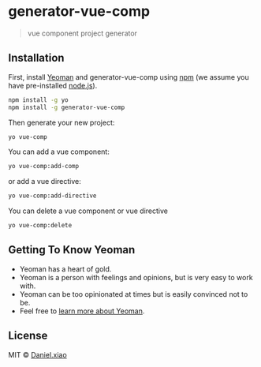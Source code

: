 # generator-vue-comp
> vue component project generator

## Installation

First, install [Yeoman](http://yeoman.io) and generator-vue-comp using [npm](https://www.npmjs.com/) (we assume you have pre-installed [node.js](https://nodejs.org/)).

```bash
npm install -g yo
npm install -g generator-vue-comp
```

Then generate your new project:

```bash
yo vue-comp
```

You can add a vue component:

```bash
yo vue-comp:add-comp
```

or add a vue directive:

```bash
yo vue-comp:add-directive
```

You can delete a vue component or vue directive

```bash
yo vue-comp:delete
```

## Getting To Know Yeoman

 * Yeoman has a heart of gold.
 * Yeoman is a person with feelings and opinions, but is very easy to work with.
 * Yeoman can be too opinionated at times but is easily convinced not to be.
 * Feel free to [learn more about Yeoman](http://yeoman.io/).

## License

MIT © [Daniel.xiao](http://yeoman.io)


[npm-image]: https://badge.fury.io/js/generator-vue-comp.svg
[npm-url]: https://npmjs.org/package/generator-vue-comp
[travis-image]: https://travis-ci.org/daniel-dx/generator-vue-comp.svg?branch=master
[travis-url]: https://travis-ci.org/daniel-dx/generator-vue-comp
[daviddm-image]: https://david-dm.org/daniel-dx/generator-vue-comp.svg?theme=shields.io
[daviddm-url]: https://david-dm.org/daniel-dx/generator-vue-comp
[coveralls-image]: https://coveralls.io/repos/daniel-dx/generator-vue-comp/badge.svg
[coveralls-url]: https://coveralls.io/r/daniel-dx/generator-vue-comp

